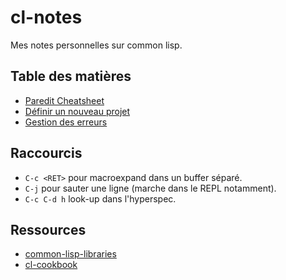 # cl-notes
Mes notes personnelles sur common lisp.


## Table des matières

* [Paredit Cheatsheet](paredit.pdf)
* [Définir un nouveau projet](projet.md)
* [Gestion des erreurs](erreurs.md)


## Raccourcis

* `C-c <RET>` pour macroexpand dans un buffer séparé.
* `C-j` pour sauter une ligne (marche dans le REPL notamment).
* `C-c C-d h` look-up dans l'hyperspec.


## Ressources

* [common-lisp-libraries](https://common-lisp-libraries.readthedocs.io/)
* [cl-cookbook](https://lispcookbook.github.io/)